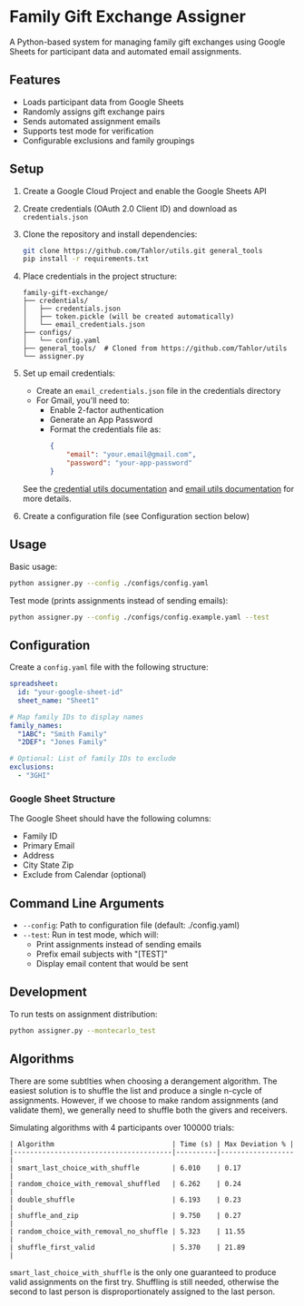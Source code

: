 # Family Gift Exchange Assigner

A Python-based system for managing family gift exchanges using Google Sheets for participant data and automated email assignments.

## Features

- Loads participant data from Google Sheets
- Randomly assigns gift exchange pairs
- Sends automated assignment emails
- Supports test mode for verification
- Configurable exclusions and family groupings

## Setup

1. Create a Google Cloud Project and enable the Google Sheets API
2. Create credentials (OAuth 2.0 Client ID) and download as `credentials.json`
3. Clone the repository and install dependencies:
    ```bash
    git clone https://github.com/Tahlor/utils.git general_tools
    pip install -r requirements.txt
    ```

4. Place credentials in the project structure:
    ```
    family-gift-exchange/
    ├── credentials/
    │   ├── credentials.json
    │   ├── token.pickle (will be created automatically)
    │   └── email_credentials.json
    ├── configs/
    │   └── config.yaml
    ├── general_tools/  # Cloned from https://github.com/Tahlor/utils
    └── assigner.py
    ```

5. Set up email credentials:
   - Create an `email_credentials.json` file in the credentials directory
   - For Gmail, you'll need to:
     - Enable 2-factor authentication
     - Generate an App Password
     - Format the credentials file as:
       ```json
       {
           "email": "your.email@gmail.com",
           "password": "your-app-password"
       }
       ```
   See the [credential utils documentation](https://github.com/Tahlor/utils/blob/master/general_tools/credential_utils.py) and [email utils documentation](https://github.com/Tahlor/utils/blob/master/general_tools/my_email.py) for more details.

6. Create a configuration file (see Configuration section below)

## Usage

Basic usage:
```bash
python assigner.py --config ./configs/config.yaml
```

Test mode (prints assignments instead of sending emails):
```bash
python assigner.py --config ./configs/config.example.yaml --test
```

## Configuration

Create a `config.yaml` file with the following structure:
```yaml
spreadsheet:
  id: "your-google-sheet-id"
  sheet_name: "Sheet1"

# Map family IDs to display names
family_names:
  "1ABC": "Smith Family"
  "2DEF": "Jones Family"

# Optional: List of family IDs to exclude
exclusions:
  - "3GHI"
```

### Google Sheet Structure

The Google Sheet should have the following columns:
- Family ID
- Primary Email
- Address
- City State Zip
- Exclude from Calendar (optional)

## Command Line Arguments

- `--config`: Path to configuration file (default: ./config.yaml)
- `--test`: Run in test mode, which will:
  - Print assignments instead of sending emails
  - Prefix email subjects with "[TEST]"
  - Display email content that would be sent

## Development

To run tests on assignment distribution:
```bash
python assigner.py --montecarlo_test
```

## Algorithms

There are some subtlties when choosing a derangement algorithm. The easiest solution is to shuffle the list and produce a single n-cycle of assignments. However, if we choose to make random assignments (and validate them), we generally need to shuffle both the givers and receivers.

Simulating algorithms with 4 participants over 100000 trials:
```
| Algorithm                             | Time (s) | Max Deviation % |
|---------------------------------------|----------|------------------|
| smart_last_choice_with_shuffle        | 6.010    | 0.17             |
| random_choice_with_removal_shuffled   | 6.262    | 0.24             |
| double_shuffle                        | 6.193    | 0.23             |
| shuffle_and_zip                       | 9.750    | 0.27             |
| random_choice_with_removal_no_shuffle | 5.323    | 11.55            |
| shuffle_first_valid                   | 5.370    | 21.89            |
```

`smart_last_choice_with_shuffle` is the only one guaranteed to produce valid assignments on the first try. Shuffling is still needed, otherwise the second to last person is disproportionately assigned to the last person.